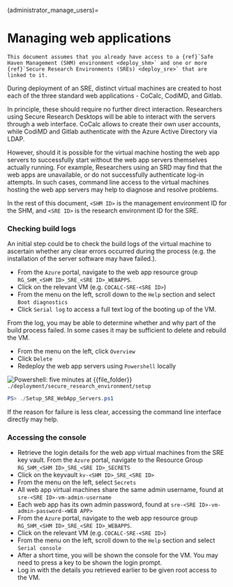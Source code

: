 (administrator_manage_users)=

# Managing web applications

```{important}
This document assumes that you already have access to a {ref}`Safe Haven Management (SHM) environment <deploy_shm>` and one or more {ref}`Secure Research Environments (SREs) <deploy_sre>` that are linked to it.
```

During deployment of an SRE, distinct virtual machines are created to host each of the three standard web applications - CoCalc, CodiMD, and Gitlab.

In principle, these should require no further direct interaction. Researchers using Secure Research Desktops will be able to interact with the servers through a web interface. CoCalc allows to create their own user accounts, while CodiMD and Gitlab authenticate with the Azure Active Directory via LDAP.

However, should it is possible for the virtual machine hosting the web app servers to successfully start without the web app servers themselves actually running. For example, Researchers using an SRD may find that the web apps are unavailable, or do not successfully authenticate log-in attempts. In such cases, command line access to the virtual machines hosting the web app servers may help to diagnose and resolve problems.

In the rest of this document, `<SHM ID>` is the management environment ID for the SHM, and `<SRE ID>` is the research environment ID for the SRE. 

### Checking build logs

An initial step could be to check the build logs of the virtual machine to ascertain whether any clear errors occurred during the process (e.g. the installation of the server software may have failed.).

- From the `Azure` portal, navigate to the web app resource group `RG_SHM_<SHM ID>_SRE_<SRE ID>_WEBAPPS`.
- Click on the relevant VM (e.g. `COCALC-SRE-<SRE ID>`)
- From the menu on the left, scroll down to the `Help` section and select `Boot diagnostics`
- Click `Serial log` to access a full text log of the booting up of the VM.

From the log, you may be able to determine whether and why part of the build process failed. In some cases it may be sufficient to delete and rebuild the VM.

- From the menu on the left, click `Overview`
- Click `Delete`
- Redeploy the web app servers using `Powershell` locally

![Powershell: five minutes](https://img.shields.io/static/v1?style=for-the-badge&logo=powershell&label=local&color=blue&message=five%20minutes) at {{file_folder}} `./deployment/secure_research_environment/setup`
```powershell
PS> ./Setup_SRE_WebApp_Servers.ps1
```

If the reason for failure is less clear, accessing the command line interface directly may help.

### Accessing the console

- Retrieve the login details for the web app virtual machines from the SRE key vault. From the `Azure` portal, navigate to the Resource Group `RG_SHM_<SHM ID>_SRE_<SRE ID>_SECRETS`
- Click on the keyvault `kv-<SHM ID>_SRE_<SRE ID>`
- From the menu on the left, select `Secrets`
- All web app virtual machines share the same admin username, found at `sre-<SRE ID>-vm-admin-username`
- Each web app has its own admin password, found at `sre-<SRE ID>-vm-admin-password-<WEB APP>`
- From the `Azure` portal, navigate to the web app resource group `RG_SHM_<SHM ID>_SRE_<SRE ID>_WEBAPPS`.
- Click on the relevant VM (e.g. `COCALC-SRE-<SRE ID>`)
- From the menu on the left, scroll down to the `Help` section and select `Serial console`
- After a short time, you will be shown the console for the VM. You may need to press a key to be shown the login prompt.
- Log in with the details you retrieved earlier to be given root access to the VM.